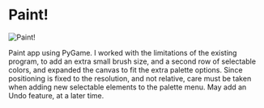 # Paint!
![Paint!](https://github.com/user-attachments/assets/7728b626-e5fe-4114-b8a3-e0579506c849)

Paint app using PyGame. I worked with the limitations of the existing program, to add an extra small brush size, and a second row of selectable colors, and expanded the canvas to fit the extra palette options. Since positioning is fixed to the resolution, and not relative, care must be taken when adding new selectable elements to the palette menu. May add an Undo feature, at a later time.
